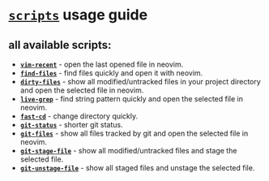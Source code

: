 # [`scripts`](bin) usage guide

## all available scripts:

- [**`vim-recent`**](bin/vim-recent.ps1) - open the last opened file in neovim.
- [**`find-files`**](bin/find-files.ps1) - find files quickly and open it with neovim.
- [**`dirty-files`**](bin/dirty-files.ps1) - show all modified/untracked files in your project directory and open the selected file in neovim.
- [**`live-grep`**](bin/live-grep.ps1) - find string pattern quickly and open the selected file in neovim.
- [**`fast-cd`**](bin/fast-cd.ps1) - change directory quickly.
- [**`git-status`**](bin/git-status.ps1) - shorter git status.
- [**`git-files`**](bin/git-files.ps1) - show all files tracked by git and open the selected file in neovim.
- [**`git-stage-file`**](bin/git-stage-file.ps1) - show all modified/untracked files and stage the selected file.
- [**`git-unstage-file`**](bin/git-unstage-file.ps1) - show all staged files and unstage the selected file.
